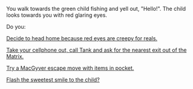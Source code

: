 You walk towards the green child fishing and yell out, "Hello!".
The child looks towards you with red glaring eyes.  

Do you:

[Decide to head home because red eyes are creepy for reals.](../journey-to-flaming-tower/home/home.md)

[Take your cellphone out, call Tank and ask for 
the nearest exit out of the Matrix.](../journey-to-flaming-tower/exit/exit.md)

[Try a MacGyver escape move with items in pocket.](../../macgyver/macgyver.md)

[Flash the sweetest smile to the child?](../../smile/smile-to-child.md)
